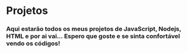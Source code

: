 # Projetos

### Aqui estarão todos os meus projetos de JavaScript, Nodejs, HTML e por ai vai... Espero que goste e se sinta confortável vendo os códigos!

